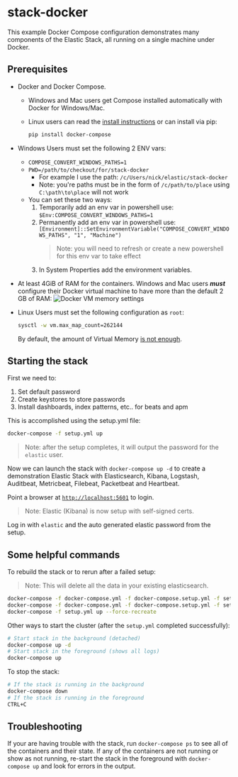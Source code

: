 # stack-docker

This example Docker Compose configuration demonstrates many components of the
Elastic Stack, all running on a single machine under Docker.

## Prerequisites

- Docker and Docker Compose.
  - Windows and Mac users get Compose installed automatically
with Docker for Windows/Mac.
  - Linux users can read the [install instructions](https://docs.docker.com/compose/install/#install-compose) or can install via pip:

    ```bash
    pip install docker-compose
    ```

- Windows Users must set the following 2 ENV vars:
  - `COMPOSE_CONVERT_WINDOWS_PATHS=1`
  - `PWD=/path/to/checkout/for/stack-docker`
    - For example I use the path: `/c/Users/nick/elastic/stack-docker`
    - Note: you're paths must be in the form of `/c/path/to/place` using `C:\path\to\place` will not work
  - You can set these two ways:
    1. Temporarily add an env var in powershell use:
      `$Env:COMPOSE_CONVERT_WINDOWS_PATHS=1`
    2. Permanently add an env var in powershell use:
      `[Environment]::SetEnvironmentVariable("COMPOSE_CONVERT_WINDOWS_PATHS", "1", "Machine")`
        > Note: you will need to refresh or create a new powershell for this env var to take effect
    3. In System Properties add the environment variables.

- At least 4GiB of RAM for the containers. Windows and Mac users ***must*** configure their Docker virtual machine to have more than the default 2 GB of RAM:
  ![Docker VM memory settings](screenshots/docker-vm-memory-settings.png)
- Linux Users must set the following configuration as `root`:

  ```bash
  sysctl -w vm.max_map_count=262144
  ```

  By default, the amount of Virtual Memory [is not enough](https://www.elastic.co/guide/en/elasticsearch/reference/current/vm-max-map-count.html).

## Starting the stack

First we need to:

1. Set default password
2. Create keystores to store passwords
3. Install dashboards, index patterns, etc.. for beats and apm

This is accomplished using the setup.yml file:

```bash
docker-compose -f setup.yml up
```

> Note: after the setup completes, it will output the password for the `elastic` user.

Now we can launch the stack with `docker-compose up -d` to create a demonstration Elastic Stack with Elasticsearch, Kibana, Logstash, Auditbeat, Metricbeat, Filebeat, Packetbeat and Heartbeat.

Point a browser at [`http://localhost:5601`](http://localhost:5601) to login.
> Note: Elastic (Kibana) is now setup with self-signed certs.

Log in with `elastic` and the auto generated elastic password from the setup.

## Some helpful commands

To rebuild the stack or to rerun after a failed setup:
> Note: This will delete all the data in your existing elasticsearch.

```bash
docker-compose -f docker-compose.yml -f docker-compose.setup.yml -f setup.yml down -v
docker-compose -f docker-compose.yml -f docker-compose.setup.yml -f setup.yml down --remove-orphans
docker-compose -f setup.yml up --force-recreate
```

Other ways to start the cluster (after the `setup.yml` completed successfully):

```bash
# Start stack in the background (detached)
docker-compose up -d
# Start stack in the foreground (shows all logs)
docker-compose up
```

To stop the stack:

```bash
# If the stack is running in the background
docker-compose down
# If the stack is running in the foreground
CTRL+C
```

## Troubleshooting

If your are having trouble with the stack, run `docker-compose ps` to see all of the containers and their state. If any of the containers are not running or show as not running, re-start the stack in the foreground with `docker-compose up` and look for errors in the output.
